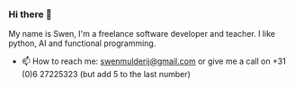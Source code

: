 ### Hi there 👋
My name is Swen, I'm a freelance software developer and teacher. I like python, AI and functional programming.

- 📫 How to reach me: swenmulderij@gmail.com or give me a call on +31 (0)6 27225323 (but add 5 to the last number)
<!--
**Swendude/Swendude** is a ✨ _special_ ✨ repository because its `README.md` (this file) appears on your GitHub profile.

Here are some ideas to get you started:

- 🔭 I’m currently working on ...
- 🌱 I’m currently learning ...
- 👯 I’m looking to collaborate on ...
- 🤔 I’m looking for help with ...
- 💬 Ask me about ...

- 😄 Pronouns: ...
- ⚡ Fun fact: ...
-->
